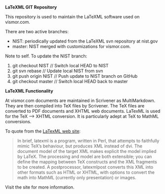 **LaTeXML GIT Repository**

This repository is used to maintain the LaTeXML software used on vismor.com.

There are two active branches:

- NIST: periodically updated from the LaTeXML svn repository at nist.gov
- master: NIST merged with customizations for vismor.com.

Note to self. To update the NIST branch:

1. git checkout NIST     // Switch local HEAD to NIST
2. git svn rebase        // Update local NIST from svn
3. git push origin NIST  // Push update to NIST branch on GitHub
3. git checkout master   // Switch local HEAD back to master


**LaTeXML Functionality**

At vismor.com documents are maintained in Scrivener as MultiMarkdown. They are then compiled
into TeX files by Scrivener. The TeX files are converted to PDF documents and XHTML web
documents. LaTexML is used for the TeX &mdash;&gt; XHTML conversion. It is particularly adept at TeX
to MathML conversions.

To quote from the [LaTexML web site](http://dlmf.nist.gov/LaTeXML):

> In brief, latexml is a program, written in Perl, that attempts to faithfully mimic TeX’s behaviour, 
> but produces XML instead of dvi. The document model of the target XML makes explicit the model implied 
> by LaTeX. The processing and model are both extensible; you can define the mapping between TeX constructs 
> and the XML fragments to be created. A postprocessor, latexmlpost converts this XML into other formats 
> such as HTML or XHTML, with options to convert the math into MathML (currently only presentation) or 
> images.

Visit the site for more information.